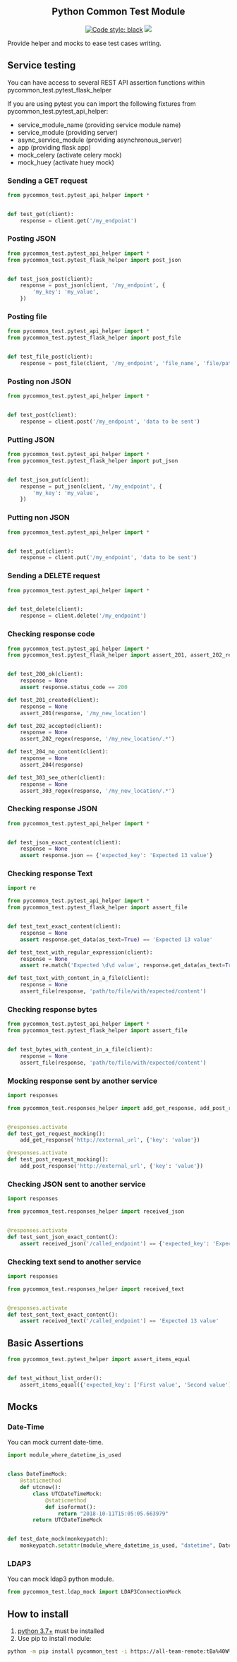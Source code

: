 <h2 align="center">Python Common Test Module</h2>

<p align="center">
<a href="https://github.com/ambv/black"><img alt="Code style: black" src="https://img.shields.io/badge/code%20style-black-000000.svg"></a>
<a href='https://pse.tools.digital.engie.com/drm-all.gem/job/team/view/Python%20modules/job/pycommon_test/job/master/'><img src='https://pse.tools.digital.engie.com/drm-all.gem/buildStatus/icon?job=team/pycommon_test/master'></a>
</p>

Provide helper and mocks to ease test cases writing.

## Service testing ##

You can have access to several REST API assertion functions within pycommon_test.pytest_flask_helper

If you are using pytest you can import the following fixtures from pycommon_test.pytest_api_helper:
 * service_module_name (providing service module name)
 * service_module (providing server)
 * async_service_module (providing asynchronous_server)
 * app (providing flask app)
 * mock_celery (activate celery mock)
 * mock_huey (activate huey mock)

### Sending a GET request ###

```python
from pycommon_test.pytest_api_helper import *


def test_get(client):
    response = client.get('/my_endpoint')
```

### Posting JSON ###

```python
from pycommon_test.pytest_api_helper import *
from pycommon_test.pytest_flask_helper import post_json


def test_json_post(client):
    response = post_json(client, '/my_endpoint', {
        'my_key': 'my_value',
    })
```

### Posting file ###

```python
from pycommon_test.pytest_api_helper import *
from pycommon_test.pytest_flask_helper import post_file


def test_file_post(client):
    response = post_file(client, '/my_endpoint', 'file_name', 'file/path')
```

### Posting non JSON ###

```python
from pycommon_test.pytest_api_helper import *


def test_post(client):
    response = client.post('/my_endpoint', 'data to be sent')
```

### Putting JSON ###

```python
from pycommon_test.pytest_api_helper import *
from pycommon_test.pytest_flask_helper import put_json


def test_json_put(client):
    response = put_json(client, '/my_endpoint', {
        'my_key': 'my_value',
    })
```

### Putting non JSON ###

```python
from pycommon_test.pytest_api_helper import *


def test_put(client):
    response = client.put('/my_endpoint', 'data to be sent')
```

### Sending a DELETE request ###

```python
from pycommon_test.pytest_api_helper import *


def test_delete(client):
    response = client.delete('/my_endpoint')
```

### Checking response code ###

```python
from pycommon_test.pytest_api_helper import *
from pycommon_test.pytest_flask_helper import assert_201, assert_202_regex, assert_204, assert_303_regex


def test_200_ok(client):
    response = None
    assert response.status_code == 200

def test_201_created(client):
    response = None
    assert_201(response, '/my_new_location')

def test_202_accepted(client):
    response = None
    assert_202_regex(response, '/my_new_location/.*')

def test_204_no_content(client):
    response = None
    assert_204(response)

def test_303_see_other(client):
    response = None
    assert_303_regex(response, '/my_new_location/.*')
```

### Checking response JSON ###

```python
from pycommon_test.pytest_api_helper import *


def test_json_exact_content(client):
    response = None
    assert response.json == {'expected_key': 'Expected 13 value'}
```

### Checking response Text ###

```python
import re

from pycommon_test.pytest_api_helper import *
from pycommon_test.pytest_flask_helper import assert_file


def test_text_exact_content(client):
    response = None
    assert response.get_data(as_text=True) == 'Expected 13 value'

def test_text_with_regular_expression(client):
    response = None
    assert re.match('Expected \d\d value', response.get_data(as_text=True))

def test_text_with_content_in_a_file(client):
    response = None
    assert_file(response, 'path/to/file/with/expected/content')
```

### Checking response bytes ###

```python
from pycommon_test.pytest_api_helper import *
from pycommon_test.pytest_flask_helper import assert_file


def test_bytes_with_content_in_a_file(client):
    response = None
    assert_file(response, 'path/to/file/with/expected/content')
```

### Mocking response sent by another service ###

```python
import responses

from pycommon_test.responses_helper import add_get_response, add_post_response


@responses.activate
def test_get_request_mocking():
    add_get_response('http://external_url', {'key': 'value'})

@responses.activate
def test_post_request_mocking():
    add_post_response('http://external_url', {'key': 'value'})
```

### Checking JSON sent to another service ###

```python
import responses

from pycommon_test.responses_helper import received_json


@responses.activate
def test_sent_json_exact_content():
    assert received_json('/called_endpoint') == {'expected_key': 'Expected 13 value'}
```

### Checking text send to another service ###

```python
import responses

from pycommon_test.responses_helper import received_text


@responses.activate
def test_sent_text_exact_content():
    assert received_text('/called_endpoint') == 'Expected 13 value'
```

## Basic Assertions ##

```python
from pycommon_test.pytest_helper import assert_items_equal


def test_without_list_order():
    assert_items_equal({'expected_key': ['First value', 'Second value']}, {'expected_key': ['Second value', 'First value']})
```

## Mocks ##

### Date-Time ###

You can mock current date-time.

```python
import module_where_datetime_is_used


class DateTimeMock:
    @staticmethod
    def utcnow():
        class UTCDateTimeMock:
            @staticmethod
            def isoformat():
                return "2018-10-11T15:05:05.663979"
        return UTCDateTimeMock


def test_date_mock(monkeypatch):
    monkeypatch.setattr(module_where_datetime_is_used, "datetime", DateTimeMock)
```

### LDAP3 ###

You can mock ldap3 python module.

```python
from pycommon_test.ldap_mock import LDAP3ConnectionMock
```

## How to install
1. [python 3.7+](https://www.python.org/downloads/) must be installed
2. Use pip to install module:
```sh
python -m pip install pycommon_test -i https://all-team-remote:tBa%40W%29tvB%5E%3C%3B2Jm3@artifactory.tools.digital.engie.com/artifactory/api/pypi/all-team-pypi-prod/simple
```